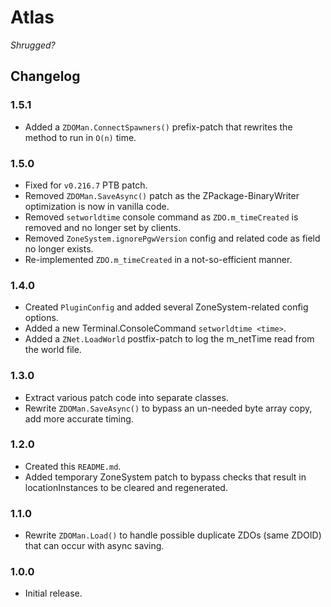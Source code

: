 # Atlas

*Shrugged?*

## Changelog

### 1.5.1

  * Added a `ZDOMan.ConnectSpawners()` prefix-patch that rewrites the method to run in `O(n)` time.

### 1.5.0

  * Fixed for `v0.216.7` PTB patch.
  * Removed `ZDOMan.SaveAsync()` patch as the ZPackage-BinaryWriter optimization is now in vanilla code.
  * Removed `setworldtime` console command as `ZDO.m_timeCreated` is removed and no longer set by clients.
  * Removed `ZoneSystem.ignorePgwVersion` config and related code as field no longer exists.
  * Re-implemented `ZDO.m_timeCreated` in a not-so-efficient manner.

### 1.4.0

  * Created `PluginConfig` and added several ZoneSystem-related config options.
  * Added a new Terminal.ConsoleCommand `setworldtime <time>`.
  * Added a `ZNet.LoadWorld` postfix-patch to log the m_netTime read from the world file.

### 1.3.0

  * Extract various patch code into separate classes.
  * Rewrite `ZDOMan.SaveAsync()` to bypass an un-needed byte array copy, add more accurate timing.

### 1.2.0

  * Created this `README.md`.
  * Added temporary ZoneSystem patch to bypass checks that result in locationInstances to be cleared and regenerated.

### 1.1.0

  * Rewrite `ZDOMan.Load()` to handle possible duplicate ZDOs (same ZDOID) that can occur with async saving.

### 1.0.0

  * Initial release.